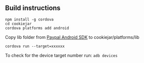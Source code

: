 Build instructions
------------------

`npm install -g cordova`    
`cd cookiejar`    
`cordova platforms add android`    

Copy lib folder from [Paypal Android SDK](https://github.com/paypal/PayPal-Android-SDK) to cookiejar/platforms/lib    

`cordova run --target=xxxxxx`    

To check for the device target number run:
`adb devices`

